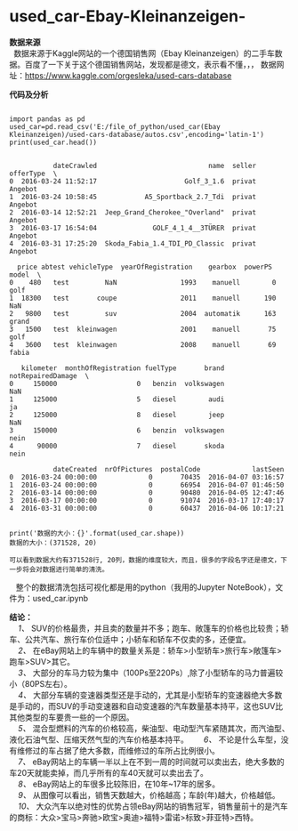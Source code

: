 # used_car-Ebay-Kleinanzeigen-

**数据来源**  
    数据来源于Kaggle网站的一个德国销售网（Ebay Kleinanzeigen）的二手车数据。百度了一下关于这个德国销售网站，发现都是德文，表示看不懂，，，
    数据网址：https://www.kaggle.com/orgesleka/used-cars-database

**代码及分析**
<pre><code>
import pandas as pd
used_car=pd.read_csv('E:/file_of_python/used_car(Ebay Kleinanzeigen)/used-cars-database/autos.csv',encoding='latin-1')
print(used_car.head())
</code></pre>
<pre><code>
           dateCrawled                            name  seller offerType  \  
0  2016-03-24 11:52:17                      Golf_3_1.6  privat   Angebot    
1  2016-03-24 10:58:45            A5_Sportback_2.7_Tdi  privat   Angebot     
2  2016-03-14 12:52:21  Jeep_Grand_Cherokee_"Overland"  privat   Angebot  
3  2016-03-17 16:54:04              GOLF_4_1_4__3TÜRER  privat   Angebot   
4  2016-03-31 17:25:20  Skoda_Fabia_1.4_TDI_PD_Classic  privat   Angebot   

  price abtest vehicleType  yearOfRegistration    gearbox  powerPS  model  \
0    480   test         NaN                1993    manuell        0   golf   
1  18300   test       coupe                2011    manuell      190    NaN   
2   9800   test         suv                2004  automatik      163  grand   
3   1500   test  kleinwagen                2001    manuell       75   golf   
4   3600   test  kleinwagen                2008    manuell       69  fabia   

   kilometer  monthOfRegistration fuelType       brand notRepairedDamage  \
0     150000                    0   benzin  volkswagen               NaN   
1     125000                    5   diesel        audi                ja   
2     125000                    8   diesel        jeep               NaN   
3     150000                    6   benzin  volkswagen              nein   
4      90000                    7   diesel       skoda              nein   

           dateCreated  nrOfPictures  postalCode             lastSeen  
0  2016-03-24 00:00:00             0       70435  2016-04-07 03:16:57  
1  2016-03-24 00:00:00             0       66954  2016-04-07 01:46:50  
2  2016-03-14 00:00:00             0       90480  2016-04-05 12:47:46  
3  2016-03-17 00:00:00             0       91074  2016-03-17 17:40:17  
4  2016-03-31 00:00:00             0       60437  2016-04-06 10:17:21  
</code></pre>
<pre><code>
print('数据的大小：{}'.format(used_car.shape))
数据的大小：(371528, 20)
</code></pre>

    可以看到数据大约有371528行, 20列，数据的维度较大，而且，很多的字段名字还是德文，下一步将会对数据进行简单的清洗。  
    整个的数据清洗包括可视化都是用的python（我用的Jupyter NoteBook），文件为：used_car.ipynb    
    
 **结论：**  
     *1、* SUV的价格最贵，并且卖的数量并不多；跑车、敞篷车的价格也比较贵；轿车、公共汽车、旅行车价位适中；小轿车和轿车不仅卖的多，还便宜。  
     *2、* 在eBay网站上的车辆中的数量关系是：轿车>小型轿车>旅行车>敞篷车>跑车>SUV>其它。  
     *3、* 大部分的车马力较为集中（100Ps至220Ps）,除了小型轿车的马力普遍较小（80PS左右）。  
     *4、* 大部分车辆的变速器类型还是手动的，尤其是小型轿车的变速器绝大多数是手动的，而SUV的手动变速器和自动变速器的汽车数量基本持平，这也SUV比其他类型的车要贵一些的一个原因。  
     *5、* 混合型燃料的汽车的价格较高，柴油型、电动型汽车紧随其次，而汽油型、液化石油气型、压缩天然气型的汽车价格基本持平。   
     *6、* 不论是什么车型，没有维修过的车占据了绝大多数，而维修过的车所占比例很小。  
     *7、* eBay网站上的车辆一半以上在不到一周的时间就可以卖出去，绝大多数的车20天就能卖掉，而几乎所有的车40天就可以卖出去了。  
     *8、* eBay网站上的车很多比较陈旧，在10年~17年的居多。  
     *9、* 从图像可以看出，销售天数越大，价格越高；车龄(年)越大，价格越低。  
     *10、* 大众汽车以绝对性的优势占领eBay网站的销售冠军，销售量前十的是汽车的商标：大众>宝马>奔驰>欧宝>奥迪>福特>雷诺>标致>菲亚特>西特。  
     

